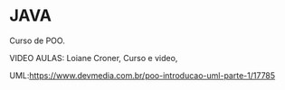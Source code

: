 # JAVA
Curso de POO.

VIDEO AULAS:
Loiane Croner,
Curso e video,

UML:https://www.devmedia.com.br/poo-introducao-uml-parte-1/17785
